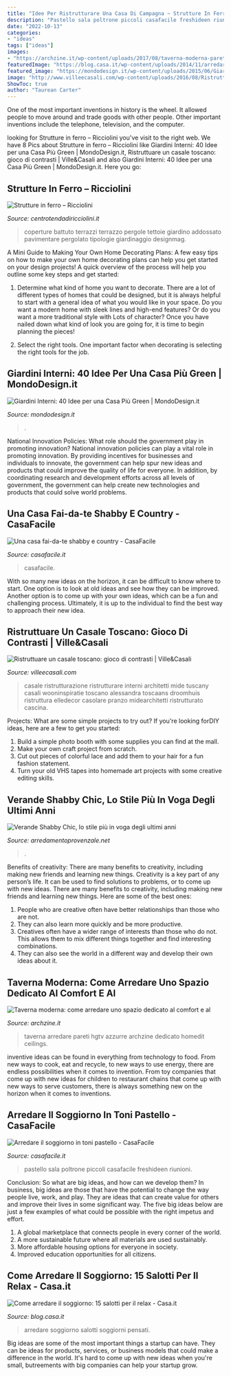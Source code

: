```yaml
---
title: "Idee Per Ristrutturare Una Casa Di Campagna ~ Strutture In Ferro – Ricciolini"
description: "Pastello sala poltrone piccoli casafacile freshideen riunioni"
date: "2022-10-13"
categories:
- "ideas"
tags: ["ideas"]
images:
- "https://archzine.it/wp-content/uploads/2017/08/taverna-moderna-pareti-azzurre.jpg"
featuredImage: "https://blog.casa.it/wp-content/uploads/2014/11/arredare_il_salotto4.jpg"
featured_image: "https://mondodesign.it/wp-content/uploads/2015/06/Giardini-Interni-37.jpg"
image: "http://www.villeecasali.com/wp-content/uploads/2016/08/Ristrutturare-un-casale-5.jpg"
ShowToc: true
author: "Taurean Carter"
---
```



One of the most important inventions in history is the wheel. It allowed people to move around and trade goods with other people. Other important inventions include the telephone, television, and the computer.

	

		
looking for Strutture in ferro – Ricciolini you've visit to the right web. We have 8 Pics about Strutture in ferro – Ricciolini like Giardini Interni: 40 Idee per una Casa Più Green | MondoDesign.it, Ristruttuare un casale toscano: gioco di contrasti | Ville&amp;Casali and also Giardini Interni: 40 Idee per una Casa Più Green | MondoDesign.it. Here you go:
		
    
## Strutture In Ferro – Ricciolini

<img loading=lazy src="http://www.centrotendadiricciolini.it/wp-content/uploads/2016/02/00016201209183610.jpg" onerror="this.onerror=null;this.src='https://tse2.mm.bing.net/th?id=OIP.R66gVRxUsnQdssnWSeCBIAHaFj&amp;pid=15.1';" alt="Strutture in ferro – Ricciolini">

_Source: centrotendadiricciolini.it_

>coperture battuto terrazzi terrazzo pergole tettoie giardino addossato pavimentare pergolato tipologie giardinaggio designmag. 

	

A Mini Guide to Making Your Own Home Decorating Plans:
A few easy tips on how to make your own home decorating plans can help you get started on your design projects! A quick overview of the process will help you outline some key steps and get started:
1. Determine what kind of home you want to decorate. There are a lot of different types of homes that could be designed, but it is always helpful to start with a general idea of what you would like in your space. Do you want a modern home with sleek lines and high-end features? Or do you want a more traditional style with Lots of character? Once you have nailed down what kind of look you are going for, it is time to begin planning the pieces!

2. Select the right tools. One important factor when decorating is selecting the right tools for the job.

    
## Giardini Interni: 40 Idee Per Una Casa Più Green | MondoDesign.it

<img loading=lazy src="https://mondodesign.it/wp-content/uploads/2015/06/Giardini-Interni-37.jpg" onerror="this.onerror=null;this.src='https://tse2.mm.bing.net/th?id=OIP.lJIGpICvmZrDKBErRpfX0AHaLP&amp;pid=15.1';" alt="Giardini Interni: 40 Idee per una Casa Più Green | MondoDesign.it">

_Source: mondodesign.it_

>. 

	

National Innovation Policies: What role should the government play in promoting innovation?
National innovation policies can play a vital role in promoting innovation. By providing incentives for businesses and individuals to innovate, the government can help spur new ideas and products that could improve the quality of life for everyone. In addition, by coordinating research and development efforts across all levels of government, the government can help create new technologies and products that could solve world problems.

    
## Una Casa Fai-da-te Shabby E Country - CasaFacile

<img loading=lazy src="https://www.casafacile.it/content/uploads/2015/09/21/175001835-f6d5ffbf-bd1d-47d9-b6f8-1663af4899ba.jpg" onerror="this.onerror=null;this.src='https://tse1.mm.bing.net/th?id=OIP.4x-mpFJZCt-5byqmP2UlFAHaFj&amp;pid=15.1';" alt="Una casa fai-da-te shabby e country - CasaFacile">

_Source: casafacile.it_

>casafacile. 

	

With so many new ideas on the horizon, it can be difficult to know where to start. One option is to look at old ideas and see how they can be improved. Another option is to come up with your own ideas, which can be a fun and challenging process. Ultimately, it is up to the individual to find the best way to approach their new idea.

    
## Ristruttuare Un Casale Toscano: Gioco Di Contrasti | Ville&amp;Casali

<img loading=lazy src="http://www.villeecasali.com/wp-content/uploads/2016/08/Ristrutturare-un-casale-5.jpg" onerror="this.onerror=null;this.src='https://tse4.mm.bing.net/th?id=OIP.H14zilWMy2hnrlztJRI55AHaFN&amp;pid=15.1';" alt="Ristruttuare un casale toscano: gioco di contrasti | Ville&amp;Casali">

_Source: villeecasali.com_

>casale ristrutturazione ristrutturare interni architetti mide tuscany casali wooninspiratie toscano alessandra toscaans droomhuis ristruttura elledecor casolare pranzo midearchitetti ristrutturato cascina. 

	

Projects: What are some simple projects to try out?
If you're looking forDIY ideas, here are a few to get you started: 
1. Build a simple photo booth with some supplies you can find at the mall.
2. Make your own craft project from scratch.
3. Cut out pieces of colorful lace and add them to your hair for a fun fashion statement. 
4. Turn your old VHS tapes into homemade art projects with some creative editing skills.

    
## Verande Shabby Chic, Lo Stile Più In Voga Degli Ultimi Anni

<img loading=lazy src="https://www.arredamentoprovenzale.net/wp-content/uploads/2019/11/veranda-shabby-6.jpg" onerror="this.onerror=null;this.src='https://tse2.mm.bing.net/th?id=OIP.KOpQRI03LPfpDXY5jqjqJQHaHa&amp;pid=15.1';" alt="Verande Shabby Chic, lo stile più in voga degli ultimi anni">

_Source: arredamentoprovenzale.net_

>. 

	

Benefits of creativity: There are many benefits to creativity, including making new friends and learning new things.
Creativity is a key part of any person’s life. It can be used to find solutions to problems, or to come up with new ideas. There are many benefits to creativity, including making new friends and learning new things. Here are some of the best ones: 
1. People who are creative often have better relationships than those who are not.
2. They can also learn more quickly and be more productive.
3. Creatives often have a wider range of interests than those who do not. This allows them to mix different things together and find interesting combinations.
4. They can also see the world in a different way and develop their own ideas about it.

    
## Taverna Moderna: Come Arredare Uno Spazio Dedicato Al Comfort E Al

<img loading=lazy src="https://archzine.it/wp-content/uploads/2017/08/taverna-moderna-pareti-azzurre.jpg" onerror="this.onerror=null;this.src='https://tse1.mm.bing.net/th?id=OIP.b-j9RH89rEn9mV-RVr7jNwHaE7&amp;pid=15.1';" alt="Taverna moderna: come arredare uno spazio dedicato al comfort e al">

_Source: archzine.it_

>taverna arredare pareti hgtv azzurre archzine dedicato homedit ceilings. 

	

inventive ideas can be found in everything from technology to food. From new ways to cook, eat and recycle, to new ways to use energy, there are endless possibilities when it comes to invention. From toy companies that come up with new ideas for children to restaurant chains that come up with new ways to serve customers, there is always something new on the horizon when it comes to inventions.

    
## Arredare Il Soggiorno In Toni Pastello - CasaFacile

<img loading=lazy src="https://www.casafacile.it/content/uploads/2017/09/casafacile-soggiorno.jpg" onerror="this.onerror=null;this.src='https://tse2.mm.bing.net/th?id=OIP.qbJLz26Riluabiss0YttQgHaEa&amp;pid=15.1';" alt="Arredare il soggiorno in toni pastello - CasaFacile">

_Source: casafacile.it_

>pastello sala poltrone piccoli casafacile freshideen riunioni. 

	

Conclusion: So what are big ideas, and how can we develop them?
In business, big ideas are those that have the potential to change the way people live, work, and play. They are ideas that can create value for others and improve their lives in some significant way. The five big ideas below are just a few examples of what could be possible with the right impetus and effort.
1. A global marketplace that connects people in every corner of the world.
2. A more sustainable future where all materials are used sustainably.
3. More affordable housing options for everyone in society. 
4. Improved education opportunities for all citizens. 

    
## Come Arredare Il Soggiorno: 15 Salotti Per Il Relax - Casa.it

<img loading=lazy src="https://blog.casa.it/wp-content/uploads/2014/11/arredare_il_salotto4.jpg" onerror="this.onerror=null;this.src='https://tse3.mm.bing.net/th?id=OIP.dTKXMdYj6fTSFEct2J7ESQHaFj&amp;pid=15.1';" alt="Come arredare il soggiorno: 15 salotti per il relax - Casa.it">

_Source: blog.casa.it_

>arredare soggiorno salotti soggiorni pensati. 

	

Big ideas are some of the most important things a startup can have. They can be ideas for products, services, or business models that could make a difference in the world. It's hard to come up with new ideas when you're small, butreements with big companies can help your startup grow.


